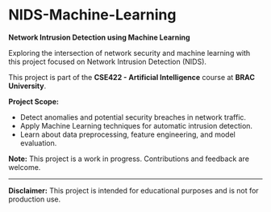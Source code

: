 # NIDS-Machine-Learning

**Network Intrusion Detection using Machine Learning**

Exploring the intersection of network security and machine learning with this project focused on Network Intrusion Detection (NIDS).

This project is part of the **CSE422 - Artificial Intelligence** course at **BRAC University**.

**Project Scope:**
- Detect anomalies and potential security breaches in network traffic.
- Apply Machine Learning techniques for automatic intrusion detection.
- Learn about data preprocessing, feature engineering, and model evaluation.

**Note:**
This project is a work in progress. Contributions and feedback are welcome.

---
**Disclaimer:** This project is intended for educational purposes and is not for production use.
